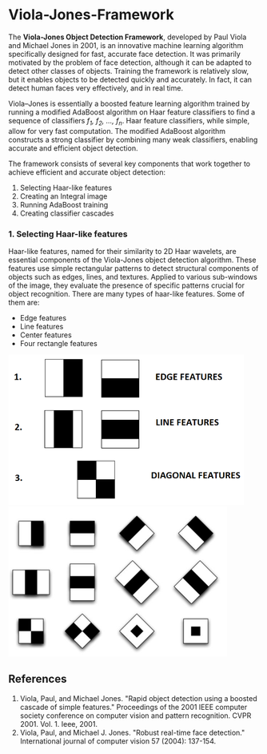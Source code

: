 # Viola-Jones-Framework
The <b>Viola-Jones Object Detection Framework</b>, developed by Paul Viola and Michael Jones in 2001, is an innovative machine learning algorithm specifically designed for fast, accurate face detection. It was primarily motivated by the problem of face detection, although it can be adapted to detect other classes of objects. Training the framework is relatively slow, but it enables objects to be detected quickly and accurately. In fact, it can detect human faces very effectively, and in real time.

Viola–Jones is essentially a boosted feature learning algorithm trained by running a modified AdaBoost algorithm on Haar feature classifiers to find a sequence of classifiers <i>f<sub>1</sub>, f<sub>2</sub>, ..., f<sub>n</sub></i>. Haar feature classifiers, while simple, allow for very fast computation. The modified AdaBoost algorithm constructs a strong classifier by combining many weak classifiers, enabling accurate and efficient object detection.

The framework consists of several key components that work together to achieve efficient and accurate object detection:
<ol>
  <li>Selecting Haar-like features</li>
  <li>Creating an Integral image</li>
  <li>Running AdaBoost training</li>
  <li>Creating classifier cascades</li>
</ol>
<h3>1. Selecting Haar-like features</h3>
Haar-like features, named for their similarity to 2D Haar wavelets, are essential components of the Viola-Jones object detection algorithm. These features use simple rectangular patterns to detect structural components of objects such as edges, lines, and textures. Applied to various sub-windows of the image, they evaluate the presence of specific patterns crucial for object recognition. 
There are many types of haar-like features. Some of them are:
<ul>
<li>Edge features</li>
<li>Line features</li>
<li>Center features</li>
<li>Four rectangle features</li>
</ul>
<img src="images/haar.png" height=300px/>
<img src="images/haar.jfif" height=300px/>
<h2>References</h2>
<ol>
  <li>Viola, Paul, and Michael Jones. "Rapid object detection using a boosted cascade of simple features." Proceedings of the 2001 IEEE computer society conference on computer vision and pattern recognition. CVPR 2001. Vol. 1. Ieee, 2001.</li>
  <li>Viola, Paul, and Michael J. Jones. "Robust real-time face detection." International journal of computer vision 57 (2004): 137-154.</li>
</ol>
